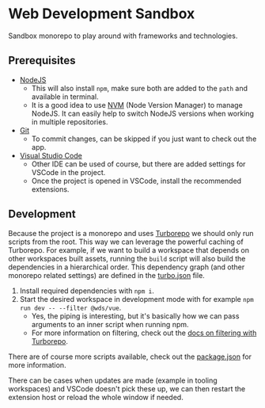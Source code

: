 # Web Development Sandbox

Sandbox monorepo to play around with frameworks and technologies.

## Prerequisites

- [NodeJS](https://nodejs.org/)
  - This will also install `npm`, make sure both are added to the `path` and available in terminal.
  - It is a good idea to use [NVM](https://github.com/nvm-sh/nvm) (Node Version Manager) to manage NodeJS. It can easily help to switch NodeJS versions when working in multiple repositories.
- [Git](https://git-scm.com/)
  - To commit changes, can be skipped if you just want to check out the app.
- [Visual Studio Code](https://code.visualstudio.com/)
  - Other IDE can be used of course, but there are added settings for VSCode in the project.
  - Once the project is opened in VSCode, install the recommended extensions.

## Development

Because the project is a monorepo and uses [Turborepo](https://turbo.build/repo/docs) we should only run scripts from the root. This way we can leverage the powerful caching of Turborepo. For example, if we want to build a workspace that depends on other workspaces built assets, running the `build` script will also build the dependencies in a hierarchical order. This dependency graph (and other monorepo related settings) are defined in the [turbo.json](./turbo.json) file.

1. Install required dependencies with `npm i`.
2. Start the desired workspace in development mode with for example `npm run dev -- --filter @wds/vue`.
   - Yes, the piping is interesting, but it's basically how we can pass arguments to an inner script when running npm.
   - For more information on filtering, check out the [docs on filtering with Turborepo](https://turbo.build/repo/docs/crafting-your-repository/running-tasks#using-filters).

There are of course more scripts available, check out the [package.json](./package.json) for more information.

There can be cases when updates are made (example in tooling workspaces) and VSCode doesn't pick these up, we can then restart the extension host or reload the whole window if needed.

